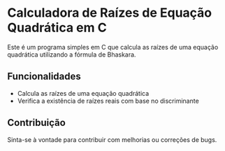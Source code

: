 # Calculadora de Raízes de Equação Quadrática em C

Este é um programa simples em C que calcula as raízes de uma equação quadrática utilizando a fórmula de Bhaskara.

## Funcionalidades

- Calcula as raízes de uma equação quadrática
- Verifica a existência de raízes reais com base no discriminante

## Contribuição

Sinta-se à vontade para contribuir com melhorias ou correções de bugs.
